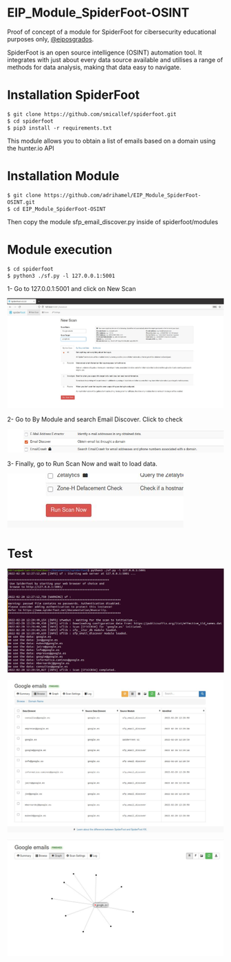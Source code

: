 # EIP_Module_SpiderFoot-OSINT

Proof of concept of a module for SpiderFoot for cibersecurity educational purposes only, <a href="https://eiposgrados.com/programas/master-en-ciberseguridad/">@eiposgrados</a>.


SpiderFoot is an open source intelligence (OSINT) automation tool. It integrates with just about every data source available and utilises a range of methods for data analysis, making that data easy to navigate.

# Installation SpiderFoot

```
$ git clone https://github.com/smicallef/spiderfoot.git
$ cd spiderfoot
$ pip3 install -r requirements.txt
```


This module allows you to obtain a list of emails based on a domain using the hunter.io API


# Installation Module
```
$ git clone https://github.com/adrihamel/EIP_Module_SpiderFoot-OSINT.git
$ cd EIP_Module_SpiderFoot-OSINT
```

Then copy the module sfp_email_discover.py inside of spiderfoot/modules

# Module execution

```
$ cd spiderfoot
$ python3 ./sf.py -l 127.0.0.1:5001
```

1- Go to 127.0.0.1:5001 and click on New Scan

![spiderfoot1](images/spiderfoot1.jpg)

2- Go to By Module and search Email Discover. Click to check

![spiderfoot2](images/spiderfoot2.jpg)

3- Finally, go to Run Scan Now and wait to load data.

![spiderfoot3](images/spiderfoot3.jpg)


# Test

![spiderfoot4](images/spiderfoot4.jpg)

![spiderfoot5](images/spiderfoot5.jpg)

![spiderfoot6](images/spiderfoot6.jpg)



